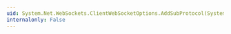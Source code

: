 ```yaml
---
uid: System.Net.WebSockets.ClientWebSocketOptions.AddSubProtocol(System.String)
internalonly: False
---
```

